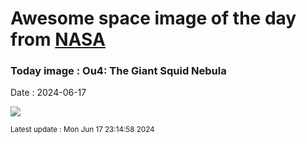 
# Awesome space image of the day from [NASA](https://api.nasa.gov/)

### Today image : Ou4: The Giant Squid Nebula
Date : 2024-06-17

![](https://apod.nasa.gov/apod/image/2406/SquidOu4_Linde_960.jpg)

<small>Latest update : Mon Jun 17 23:14:58 2024</small>
        